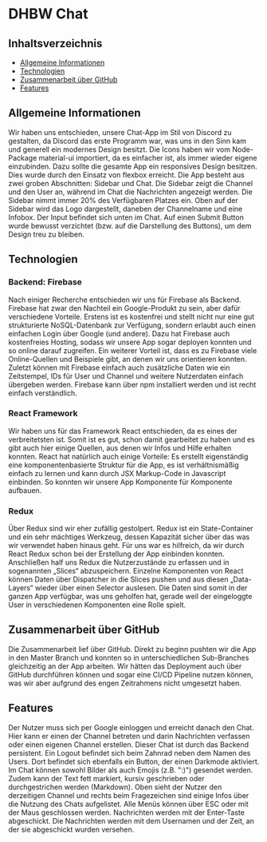 # DHBW Chat

## Inhaltsverzeichnis
* [Allgemeine Informationen](#allgemeine-informationen)
* [Technologien](#technologien)
* [Zusammenarbeit über GitHub](#zusammenarbeit-über-github)
* [Features](#features)

## Allgemeine Informationen

Wir haben uns entschieden, unsere Chat-App im Stil von Discord zu gestalten, da Discord das erste Programm war, was uns in den Sinn kam und generell ein modernes Design besitzt. Die Icons haben wir vom Node-Package material-ui importiert, da es einfacher ist, als immer wieder eigene einzubinden. Dazu sollte die gesamte App ein responsives Design besitzen. Dies wurde durch den Einsatz von flexbox erreicht. Die App besteht aus zwei groben Abschnitten: Sidebar und Chat. Die Sidebar zeigt die Channel und den User an, während im Chat die Nachrichten angezeigt werden. Die Sidebar nimmt immer 20% des Verfügbaren Platzes ein. Oben auf der Sidebar wird das Logo dargestellt, daneben der Channelname und eine Infobox. Der Input befindet sich unten im Chat. Auf einen Submit Button wurde bewusst verzichtet (bzw. auf die Darstellung des Buttons), um dem Design treu zu bleiben.

## Technologien
### Backend: Firebase
Nach einiger Recherche entschieden wir uns für Firebase als Backend. Firebase hat zwar den Nachteil ein Google-Produkt zu sein, aber dafür verschiedene Vorteile. Erstens ist es kostenfrei und stellt nicht nur eine gut strukturierte NoSQL-Datenbank zur Verfügung, sondern erlaubt auch einen einfachen Login über Google (und andere). Dazu hat Firebase auch kostenfreies Hosting, sodass wir unsere App sogar deployen konnten und so online darauf zugreifen. Ein weiterer Vorteil ist, dass es zu Firebase viele Online-Quellen und Beispiele gibt, an denen wir uns orientieren konnten. Zuletzt können mit Firebase einfach auch zusätzliche Daten wie ein Zeitstempel, IDs für User und Channel und weitere Nutzerdaten einfach übergeben werden. Firebase kann über npm installiert werden und ist recht einfach verständlich.

### React Framework
Wir haben uns für das Framework React entschieden, da es eines der verbreitetsten ist. Somit ist es gut, schon damit gearbeitet zu haben und es gibt auch hier einige Quellen, aus denen wir Infos und Hilfe erhalten konnten. React hat natürlich auch einige Vorteile: Es erstellt eigenständig eine komponentenbasierte Struktur für die App, es ist verhältnismäßig einfach zu lernen und kann durch JSX Markup-Code in Javascript einbinden. So konnten wir unsere App Komponente für Komponente aufbauen. 

### Redux
Über Redux sind wir eher zufällig gestolpert. Redux ist ein State-Container und ein sehr mächtiges Werkzeug, dessen Kapazität sicher über das was wir verwendet haben hinaus geht. Für uns war es hilfreich, da wir durch React Redux schon bei der Erstellung der App einbinden konnten. Anschließen half uns Redux die Nutzerzustände zu erfassen und in sogenannten „Slices“ abzuspeichern. Einzelne Komponenten von React können Daten über Dispatcher in die Slices pushen und aus diesen „Data-Layers“ wieder über einen Selector auslesen. Die Daten sind somit in der ganzen App verfügbar, was uns geholfen hat, gerade weil der eingeloggte User in verschiedenen Komponenten eine Rolle spielt.
	
## Zusammenarbeit über GitHub
Die Zusammenarbeit lief über GitHub. Direkt zu beginn pushten wir die App in den Master Branch und konnten so in unterschiedlichen Sub-Branches gleichzeitig an der App arbeiten. Wir hätten das Deployment auch über GitHub durchführen können und sogar eine CI/CD Pipeline nutzen können, was wir aber aufgrund des engen Zeitrahmens nicht umgesetzt haben.
	
## Features
Der Nutzer muss sich per Google einloggen und erreicht danach den Chat. Hier kann er einen der Channel betreten und darin Nachrichten verfassen oder einen eigenen Channel erstellen. Dieser Chat ist durch das Backend persistent. Ein Logout befindet sich beim Zahnrad neben dem Namen des Users. Dort befindet sich ebenfalls ein Button, der einen Darkmode aktiviert. Im Chat können sowohl Bilder als auch Emojis (z.B. ":)") gesendet werden. Zudem kann der Text fett markiert, kursiv geschrieben oder durchgestrichen werden (Markdown). Oben sieht der Nutzer den derzeitigen Channel und rechts beim Fragezeichen sind einige Infos über die Nutzung des Chats aufgelistet. Alle Menüs können über ESC oder mit der Maus geschlossen werden. Nachrichten werden mit der Enter-Taste abgeschickt. Die Nachrichten werden mit dem Usernamen und der Zeit, an der sie abgeschickt wurden versehen.
